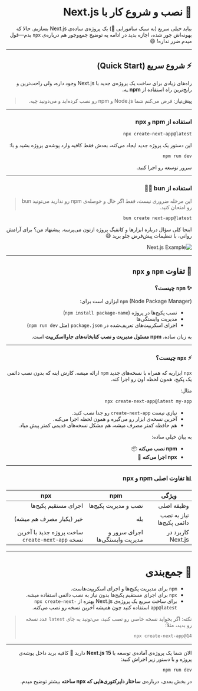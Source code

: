 <div dir='rtl'>

# 🚀 نصب و شروع کار با Next.js

بیاید خیلی سریع (به سبک سامورایی 🥷) یک پروژه‌ی ساده‌ی Next.js بسازیم.
حالا که بهونه‌اش جور شده، اجازه بدید در ادامه یه توضیح جمع‌وجور هم درباره‌ی `npx` بدم—قول میدم ضرر نداره! 😄

---

## ⚡ شروع سریع (Quick Start)

راه‌های زیادی برای ساخت یک پروژه‌ی جدید با Next.js وجود داره،
ولی راحت‌ترین و رایج‌ترین راه استفاده از **npm** ـه.

> **پیش‌نیاز**: فرض می‌کنم شما Node.js و npm رو نصب کرده‌اید و می‌دونید چیه.

---

### استفاده از **npm** و **npx**

```bash
npx create-next-app@latest
```

این دستور یک پروژه جدید ایجاد می‌کنه، بعدش فقط کافیه وارد پوشه‌ی پروژه بشید و با:

```bash
npm run dev
```

سرور توسعه رو اجرا کنید.

---

### استفاده از **bun** 🏴‍☠️

> این مرحله ضروری نیست، فقط اگر حال و حوصله‌ی npm رو ندارید می‌تونید bun رو امتحان کنید.

```bash
bun create next-app@latest
```

اینجا کلی سؤال درباره ابزارها و کانفیگ پروژه ازتون می‌پرسه. پیشنهاد من؟
برای آرامش روانی، با تنظیمات پیش‌فرض جلو برید 😅

![Next.js Example](./img/instalationConfig.png)

---

## 📌 تفاوت `npm` و `npx`

### ✨ `npm` چیست؟

`npm` (Node Package Manager) ابزاری است برای:

* نصب پکیج‌ها در پروژه (`npm install package-name`)
* مدیریت وابستگی‌ها
* اجرای اسکریپت‌های تعریف‌شده در `package.json` (مثل `npm run dev`)

به زبان ساده، **npm مسئول مدیریت و نصب کتابخانه‌های جاوااسکریپت** است.

---

### ⚡ `npx` چیست؟

`npx` ابزاریه که همراه با نسخه‌های جدید `npm` ارائه میشه.
کارش اینه که بدون نصب دائمی یک پکیج، همون لحظه اون رو اجرا کنه.

مثال:

```bash
npx create-next-app@latest my-app
```

* نیازی نیست `create-next-app` رو جدا نصب کنید.
* آخرین نسخه‌ی ابزار رو می‌گیره و همون لحظه اجرا می‌کنه.
* هم حافظه کمتر مصرف میشه، هم مشکل نسخه‌های قدیمی کمتر پیش میاد.

به بیان خیلی ساده:

* **npm نصب می‌کنه** 📦
* **npx اجرا می‌کنه** 🚀

---

### 📊 تفاوت اصلی npm و npx

| ویژگی                     | npm                            | npx                                             |
| ------------------------- | ------------------------------ | ----------------------------------------------- |
| وظیفه اصلی                | نصب و مدیریت پکیج‌ها           | اجرای مستقیم پکیج‌ها                            |
| نیاز به نصب دائمی پکیج‌ها | بله                            | خیر (یکبار مصرف هم میشه)                        |
| کاربرد در Next.js         | اجرای سرور و مدیریت وابستگی‌ها | ساخت پروژه جدید با آخرین نسخه `create-next-app` |

---

# 🎯 جمع‌بندی

* `npm` برای مدیریت پکیج‌ها و اجرای اسکریپت‌هاست.
* `npx` برای اجرای مستقیم پکیج‌ها بدون نیاز به نصب دائمی استفاده میشه.
* برای ساخت سریع یک پروژه‌ی Next.js بهتره از `npx create-next-app@latest` استفاده کنید چون همیشه آخرین نسخه رو نصب می‌کنه.

> نکته: اگر بخواید نسخه خاصی رو نصب کنید، می‌تونید به جای `latest` عدد نسخه رو بدید، مثلاً:
>
> ```bash
> npx create-next-app@14
> ```

---

الان شما یک پروژه‌ی آماده‌ی توسعه با **Next.js 15** دارید 🎉
کافیه برید داخل پوشه‌ی پروژه و با دستور زیر اجراش کنید:

```bash
npm run dev
```

در بخش بعدی، درباره‌ی **ساختار دایرکتوری‌هایی که npx ساخته** بیشتر توضیح میدم.

</div>